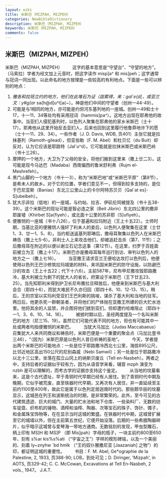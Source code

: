 ```yaml
---
layout: wiki
title: 米斯巴（MIZPAH, MIZPEH）
categories: NewBibleDictionary
description: 米斯巴（MIZPAH, MIZPEH）
keywords: 米斯巴（MIZPAH, MIZPEH）
comments: false
---
```


## 米斯巴（MIZPAH, MIZPEH）



米斯巴（MIZPAH, MIZPEH）
　　这字的基本意思是“守望台”、“守望的地方”。〔马索拉〕学者为经文加上元音时，把这字读作 misp]a^ 和 mis]peh；这字通常与冠词一同出现。以此命名的地方按理是一些较高的有利地点。下面是一些可以辨别的地点：
1. *雅各和拉班立约的地方，他们在此堆石为证（迦累得，来：gal`e{d[，或亚兰文：y#g{ar s*a{h@d[u^t[a{~）。神是他们中间的守望者（创卅一44-49）。
2. 可能是与1相同的地方，亦可能是约但河东基列地的一座城。创卅一49和士十17，十一11、34等处均有采用冠词（hammis]pa^）。这地方出现在耶弗他的故事中。当亚扪人侵犯基列时，以色列人聚集在耶弗他的家乡米斯巴（士十17）。耶弗他从这里开始反击亚扪人，后来也回到这里履行他鲁莽地许下的愿（士十一11、29、34）。一些作者（J. D. Davis, WDB, 页401）主张它就是拉抹基列（Ramoth-gilead），但亚伯勒（F. M. Abel）和杜贝亿（du Buit）却反对，认为它应该是耶路特（Jal`u^d）。它可能就是拉抹米斯巴或米斯巴岭（书十三26）。
3. 摩押的一个地方，大卫为了父母的安全，将他们搬到这里来（撒上廿二3）。这可能是现今马达巴（Madaba）西南偏西的鲁米舒利弗（Rujm el-Meshrefeh）。
4. 黑门山脚的一个地方（书十一3），称为“米斯巴地”或“米斯巴平原”（第8节），是希未人的故乡。对于它的位置，学者们意见不一，但得到较多支持的，是位于巴尼亚斯（Banias）东北三公里山上的卡尔阿特苏贝贝（Qal`at
es]-S]ubeibeh）。
5. 犹大示非拉（低地）的一座城，与约帖、拉吉、伊矶伦同被提及（书十五38-39）。这个米斯巴的现址可能是智必连之家（Beit Jibrin）东北四公里的撒非耶废墟（Khirbet
S]a{fiyeh），或北面十公里的苏非耶（S]ufiyeh）。
6. 便雅悯的一座城（书十八26），位于基遍和拉玛附近（王上十五22）。士师时期，当基比亚的便雅悯人强奸了利未人的妾后，以色列人便聚集在这里（士廿1、3、廿一1、5、8）。当约柜送返基列耶琳后，撒母耳聚集以色列人在米斯巴祷告（撒上七5-6）。非利士人上来攻击他们，却被追赶击杀（第7、11节）；之后撒母耳在附近的以便以谢立石记念这事（第12节）。在这里，扫罗于百姓面前被立为王（撒上十17）。米斯巴亦是撒母耳每年巡行到访、审判以色列人的地方之一（撒上七16）。
　　当亚撒王请求亚兰王便哈达攻打以色列后，他便使用以色列王巴沙修筑拉玛城堡的材料，来巩固米斯巴的防守设施，以防避巴沙的攻击（王上十五22；代下十六6）。主前587年，尼布甲尼撒攻毁耶路撒冷，基大利被立为剩下的犹大人的省长，府第设于米斯巴（王下廿五23、25）。当先知耶利米得到护卫长尼布撒拉旦释放后，他便来到米斯巴与基大利会合（耶四十6），而犹大难民不久亦归回（耶四十8、10、12-13、15）。稍后，王的宗室以实玛利受亚扪王巴利斯的挑唆，谋杀了基大利和当地的驻军。两日后，他更杀死一群朝圣者，并将他们的尸体抛在亚撒王所建的巨大贮水池里。他将其余的人监禁，并企图将他们掳到亚扪，但却遭约哈难阻止（耶四十一1、3、6、10、14、16）。
　　被掳时期以后，圣经两度提及一个名叫米斯巴的地方（尼三15、19）。虽然它们可能代表不同的地方，但也有可能其中一处或两者均指便雅悯的米斯巴。
　　当犹大马加比（Judas Maccabaeus）召集犹大人来共同商议和祷告时，米斯巴便是一个重要的聚会点（马加比壹书三46），“（因为）米斯巴原是以色列人昔日祈祷的圣地”。
　　今天，学者提出两个米斯巴的可能地点：一处是位于耶路撒冷西北七公里，海拔895公尺，比邻近地区高出150公尺的尼别森威（Nebi Samwil）；另一处是位于耶路撒冷以北十三公里，坐落在孤立山冈上的纳斯贝废丘（Tell en-Nasbeh）。两者之中，支持后者的证据似乎较有力，因为从语音学来看，辅音 mzph 演变为 nzbh 是可以理解的，而考古学的证据亦支持这个鉴定。
　　从当地的坟墓看来，这是个古代遗址，早于青铜时代早期已经有人居住。到了青铜时代中期及晚期，它似乎被荒废，直至铁器时代早期，又再次有人居住，并一直延续至主前约1100至400年，故此它是属于以色列定居迦南时代的。那些颇华丽的坟墓显示，这城邑在列王和波斯统治的时期，是非常繁荣的。此外，至今可见的古代建筑遗迹、巨大的城门、大量的贮水池和地下仓库、一些染料厂、无数的纺车锭盘、织布机的锤物、酒榨和油榨、陶器、次等宝石的珠子、饰针、镯子，和金属珠宝饰物等，在在显示当时这城的繁盛。在铁器时代中期，这城曾扩展至它的城墙以外，但在主前第五世纪，它便开始没落。后期的一些希腊陶器碎片，似乎暗示这城曾与爱琴海一带地方通商。无数铭刻的发现，甲虫型雕石，柄上印有 MS]H 和 MS]P （即 Mis]pah）字母的瓶子，一块主前约800至650年、刻有 s%ar kis%s%ati （“宇宙之王”）字样的楔形碑铭，以及一个美丽的、刻着 ly~znyhw `bd hmlk （“王的奴仆雅撒尼亚 [Jaazaniah] 之物”）的印，都证明这城的重要性。
　　书目：F. M. Abel, Ge*ographie de la Palestine, 2, 1933, 页388-90; LOB，到处可见；D. Diringer, 'Mizpah', in AOTS, 页329-42; C. C. McCowan, Excavations at Tell En-Nasbeh, 2 vols.,
1947。
J.A.T.




